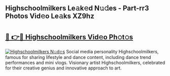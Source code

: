 ## Highschoolmilkers Le𝚊k𝚎d N𝚞𝚍es - Part-rr3 Photos Vid𝚎o Le𝚊ks XZ9hz

# <h2><a href="http://fbc0eq.evod.top/?m=Highschoolmilkers">🔗 👉🔴 Highschoolmilkers Vid𝚎o Ph𝚘t𝚘s</a></h2>

[![Highschoolmilkers N𝚞d𝚎s](https://i.imgur.com/8V9OHl7.gif)](http://fbc0eq.evod.top/?m=Highschoolmilkers)
Social media personality Highschoolmilkers, famous for sharing lifestyle and dance content, including dance trend performances and mini vlogs. Visionary artist Highschoolmilkers, celebrated for their creative genius and innovative approach to art. 
